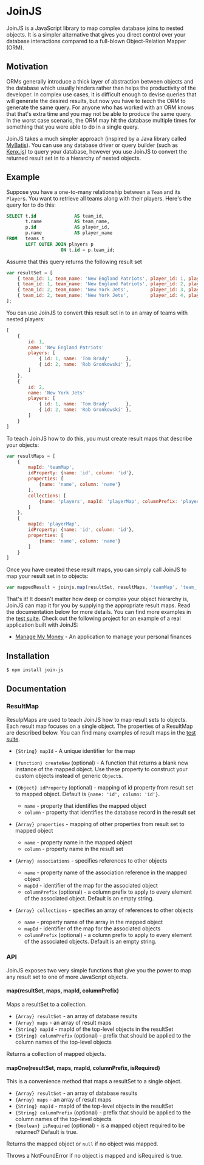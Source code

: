 # JoinJS

JoinJS is a JavaScript library to map complex database joins to nested objects. It is a simpler alternative that gives you direct control over your database interactions compared to a full-blown Object-Relation Mapper (ORM).

## Motivation
ORMs generally introduce a thick layer of abstraction between objects and the database which usually hinders rather than helps the productivity of the developer. In complex use cases, it is difficult enough to devise queries that will generate the desired results, but now you have to *teach* the ORM to generate the same query. For anyone who has worked with an ORM knows that that's extra time and you may not be able to produce the same query. In the worst case scenario, the ORM may hit the database multiple times for something that you were able to do in a single query.

JoinJS takes a much simpler approach (inspired by a Java library called [MyBatis](http://mybatis.github.io/mybatis-3/)). You can use any database driver or query builder (such as [Kenx.js](http://knexjs.org/)) to query your database, however you use JoinJS to convert the returned result set in to a hierarchy of nested objects.

## Example
Suppose you have a one-to-many relationship between a `Team` and its `Player`s. You want to retrieve all teams along with their players. Here's the query for to do this:

```sql
SELECT t.id              AS team_id,
       t.name            AS team_name,
       p.id              AS player_id,
       p.name            AS player_name
FROM   teams t
       LEFT OUTER JOIN players p
                    ON t.id = p.team_id;
```

Assume that this query returns the following result set

```javascript
var resultSet = [
    { team_id: 1, team_name: 'New England Patriots', player_id: 1, player_name: 'Tom Brady'      },
    { team_id: 1, team_name: 'New England Patriots', player_id: 2, player_name: 'Rob Gronkowski' },
    { team_id: 2, team_name: 'New York Jets',        player_id: 3, player_name: 'Geno Smith'     },
    { team_id: 2, team_name: 'New York Jets',        player_id: 4, player_name: 'Darrelle Revis' }
];

```

You can use JoinJS to convert this result set in to an array of teams with nested players:

```javascript
[
    {
        id: 1,
        name: 'New England Patriots'
        players: [
            { id: 1, name: 'Tom Brady'      },
            { id: 2, name: 'Rob Gronkowski' },
        ]
    },
    {
        id: 2,
        name: 'New York Jets'
        players: [
            { id: 1, name: 'Tom Brady'      },
            { id: 2, name: 'Rob Gronkowski' },
        ]
    }
]
```

To teach JoinJS how to do this, you must create result maps that describe your objects:

```javascript
var resultMaps = [
    {
        mapId: 'teamMap',
        idProperty: {name: 'id', column: 'id'},
        properties: [
            {name: 'name', column: 'name'}
        ],
        collections: [
            {name: 'players', mapId: 'playerMap', columnPrefix: 'player_'}
        ]
    },
    {
        mapId: 'playerMap',
        idProperty: {name: 'id', column: 'id'},
        properties: [
            {name: 'name', column: 'name'}
        ]
    }
]
```

Once you have created these result maps, you can simply call JoinJS to map your result set in to objects:

```javascript
var mappedResult = joinjs.map(resultSet, resultMaps, 'teamMap', 'team_');
```

That's it! It doesn't matter how deep or complex your object hierarchy is, JoinJS can map it for you by supplying the appropriate result maps. Read the documentation below for more details. You can find more examples in the [test suite](https://github.com/archfirst/joinjs/tree/master/test). Check out the following project for an example of a real application built with JoinJS:

- [Manage My Money](https://github.com/archfirst/manage-my-money-server) - An application to manage your personal finances

## Installation

```bash
$ npm install join-js
```

## Documentation

### ResultMap
ResulpMaps are used to teach JoinJS how to map result sets to objects. Each result map focuses on a single object. The properties of a ResultMap are described below. You can find many examples of result maps in the [test suite](https://github.com/archfirst/joinjs/tree/master/test).

- `{String} mapId` - A unique identifier for the map

- `{function} createNew` (optional) - A function that returns a blank new instance of the mapped object. Use these property to construct your custom objects instead of generic `Object`s.

- `{Object} idProperty` (optional) - mapping of id property from result set to mapped object. Default is `{name: 'id', column: 'id'}`.
    - `name` - property that identifies the mapped object
    - `column` - property that identifies the database record in the result set

- `{Array} properties` - mapping of other properties from result set to mapped object
    - `name` - property name in the mapped object
    - `column` - property name in the result set

- `{Array} associations` - specifies references to other objects
    - `name` - property name of the association reference in the mapped object
    - `mapId` - identifier of the map for the associated object
    - `columnPrefix` (optional) - a column prefix to apply to every element of the associated object. Default is an empty string.

- `{Array} collections` - specifies an array of references to other objects
    - `name` - property name of the array in the mapped object
    - `mapId` - identifier of the map for the associated objects
    - `columnPrefix` (optional) - a column prefix to apply to every element of the associated objects. Default is an empty string.

### API
JoinJS exposes two very simple functions that give you the power to map any result set to one of more JavaScript objects.


#### map(resultSet, maps, mapId, columnPrefix)

Maps a resultSet to a collection.

- `{Array} resultSet` - an array of database results
- `{Array} maps` - an array of result maps
- `{String} mapId` - mapId of the top-level objects in the resultSet
- `{String} columnPrefix` (optional) - prefix that should be applied to the column names of the top-level objects

Returns a collection of mapped objects.


#### mapOne(resultSet, maps, mapId, columnPrefix, isRequired)

This is a convenience method that maps a resultSet to a single object.

- `{Array} resultSet` - an array of database results
- `{Array} maps` - an array of result maps
- `{String} mapId` - mapId of the top-level objects in the resultSet
- `{String} columnPrefix` (optional) - prefix that should be applied to the column names of the top-level objects
- `{boolean} isRequired` (optional) - is a mapped object required to be returned? Default is true.

Returns the mapped object or `null` if no object was mapped.

Throws a NotFoundError if no object is mapped and isRequired is true.
